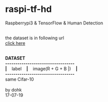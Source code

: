 # raspi-tf-hd
Raspberrypi3 &amp; TensorFlow &amp; Human Detection<br><br>

the dataset is in following url<br>
<a href="https://drive.google.com/open?id=0B1JtZvJSgzd1QW1yYVhGUU5QSkE">click here</a><br><br>


<strong>DATASET</strong><br>
<strong>----------------------------------</strong><br>
<strong>|</strong>&nbsp;&nbsp;&nbsp;&nbsp;label&nbsp;&nbsp;&nbsp;&nbsp;<strong>|</strong>&nbsp;&nbsp;&nbsp;&nbsp;image(R + G + B |)&nbsp;&nbsp;&nbsp;&nbsp;<strong>|</strong><br>
<strong>----------------------------------</strong><br>
same Cifar-10<br>
<br>
by dohk<br>
17-07-19<br>
